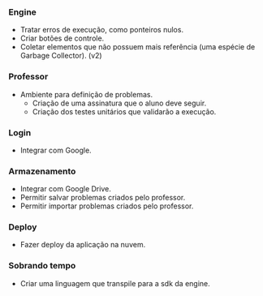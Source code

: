 ### Engine
* Tratar erros de execução, como ponteiros nulos.
* Criar botões de controle.
* Coletar elementos que não possuem mais referência (uma espécie de Garbage Collector). (v2)

### Professor
* Ambiente para definição de problemas.
	- Criação de uma assinatura que o aluno deve seguir.
	- Criação dos testes unitários que validarão a execução.

### Login
* Integrar com Google.

### Armazenamento
* Integrar com Google Drive.
* Permitir salvar problemas criados pelo professor.
* Permitir importar problemas criados pelo professor.

### Deploy
* Fazer deploy da aplicação na nuvem.

### Sobrando tempo
* Criar uma linguagem que transpile para a sdk da engine.
